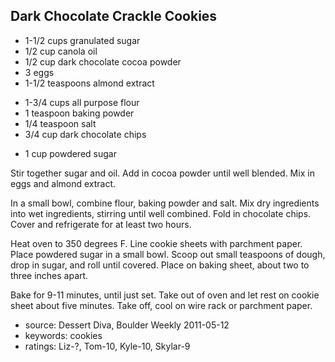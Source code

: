 Dark Chocolate Crackle Cookies
------------------------------

- 1-1/2 cups granulated sugar
- 1/2 cup canola oil
- 1/2 cup dark chocolate cocoa powder
- 3 eggs
- 1-1/2 teaspoons almond extract
<!-- -->
- 1-3/4 cups all purpose flour
- 1 teaspoon baking powder
- 1/4 teaspoon salt
- 3/4 cup dark chocolate chips
<!-- -->
- 1 cup powdered sugar

Stir together sugar and oil.  Add in cocoa powder until well blended.
Mix in eggs and almond extract.

In a small bowl, combine flour, baking powder and salt.  Mix dry
ingredients into wet ingredients, stirring until well combined.  Fold
in chocolate chips.  Cover and refrigerate for at least two hours.

Heat oven to 350 degrees F.  Line cookie sheets with parchment paper.
Place powdered sugar in a small bowl.  Scoop out small teaspoons of
dough, drop in sugar, and roll until covered.  Place on baking sheet,
about two to three inches apart.

Bake for 9-11 minutes, until just set.  Take out of oven and let rest
on cookie sheet about five minutes.  Take off, cool on wire rack or
parchment paper.

- source: Dessert Diva, Boulder Weekly 2011-05-12
- keywords: cookies
- ratings: Liz-?, Tom-10, Kyle-10, Skylar-9
